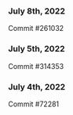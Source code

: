 ### July 8th, 2022

Commit #261032

### July 5th, 2022

Commit #314353


### July 4th, 2022

Commit #72281
